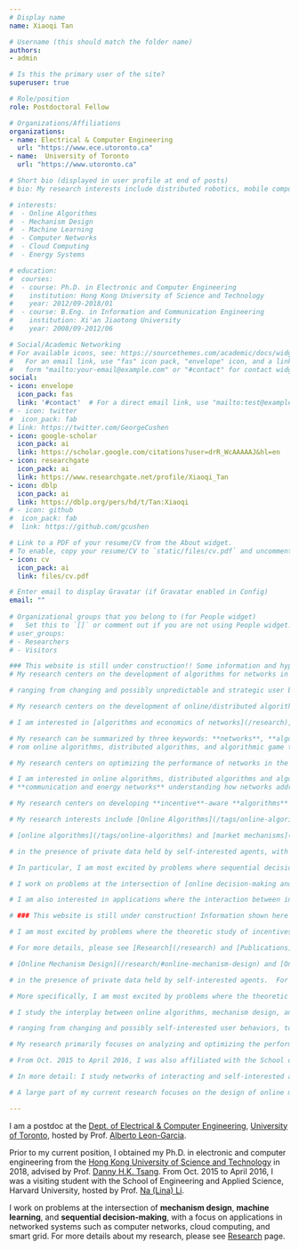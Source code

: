 ```yaml
---
# Display name
name: Xiaoqi Tan

# Username (this should match the folder name)
authors:
- admin

# Is this the primary user of the site?
superuser: true

# Role/position
role: Postdoctoral Fellow

# Organizations/Affiliations
organizations:
- name: Electrical & Computer Engineering
  url: "https://www.ece.utoronto.ca"
- name:  University of Toronto
  url: "https://www.utoronto.ca"

# Short bio (displayed in user profile at end of posts)
# bio: My research interests include distributed robotics, mobile computing and programmable matter.

# interests:
#  - Online Algorithms
#  - Mechanism Design
#  - Machine Learning
#  - Computer Networks
#  - Cloud Computing
#  - Energy Systems

# education:
#  courses:
#  - course: Ph.D. in Electronic and Computer Engineering
#    institution: Hong Kong University of Science and Technology
#    year: 2012/09-2018/01
#  - course: B.Eng. in Information and Communication Engineering
#    institution: Xi'an Jiaotong University
#    year: 2008/09-2012/06

# Social/Academic Networking
# For available icons, see: https://sourcethemes.com/academic/docs/widgets/#icons
#   For an email link, use "fas" icon pack, "envelope" icon, and a link in the
#   form "mailto:your-email@example.com" or "#contact" for contact widget.
social:
- icon: envelope
  icon_pack: fas
  link: '#contact'  # For a direct email link, use "mailto:test@example.org".
# - icon: twitter
#  icon_pack: fab
# link: https://twitter.com/GeorgeCushen
- icon: google-scholar
  icon_pack: ai
  link: https://scholar.google.com/citations?user=drR_WcAAAAAJ&hl=en
- icon: researchgate
  icon_pack: ai
  link: https://www.researchgate.net/profile/Xiaoqi_Tan
- icon: dblp
  icon_pack: ai
  link: https://dblp.org/pers/hd/t/Tan:Xiaoqi
# - icon: github
#  icon_pack: fab
#  link: https://github.com/gcushen

# Link to a PDF of your resume/CV from the About widget.
# To enable, copy your resume/CV to `static/files/cv.pdf` and uncomment the lines below.  
- icon: cv
  icon_pack: ai
  link: files/cv.pdf

# Enter email to display Gravatar (if Gravatar enabled in Config)
email: ""
  
# Organizational groups that you belong to (for People widget)
#   Set this to `[]` or comment out if you are not using People widget.  
# user_groups:
# - Researchers
# - Visitors

### This website is still under construction!! Some information and hyperlinks may be irrelevant!!###
# My research centers on the development of algorithms for networks in the face of changing and possibly unpredictable and strategic environments.

# ranging from changing and possibly unpredictable and strategic user behaviors, to network connectivity and resource availability (e.g., intermittency of renewable energy) [communication/energy networks](/research/#projects)

# My research centers on the development of online/distributed algorithms and economic incentives to cope with dynamic and possibly strategic user behaviors in networks of various types.

# I am interested in [algorithms and economics of networks](/research), with particular focus on [communication and energy networks](/research/#projects).

# My research can be summarized by three keywords: **networks**, **algorithms**, and **economics**. 
# rom online algorithms, distributed algorithms, and algorithmic game theory.   

# My research centers on optimizing the performance of networks in the presence of private data held by self-interested agents, using tools from mathematics, computer science and economics.  

# I am interested in online algorithms, distributed algorithms and algorithmic game theory.  My research centers on optimizing the performance of networks in the presence of private data held by self-interested agents. My research features online algorithms, distributed algorithms and algorithmic game theory, 
# **communication and energy networks** understanding how networks address computational challenges emerging from the presence  using tools from online/distributed algorithms and algorithmic game theory/mechanism design I am particularly interested in online algorithms and algorithmic game theory, with their applications.   Some applications [communication and energy networks](/research/#projects). 

# My research centers on developing **incentive**-aware **algorithms** for **networked environments** in the presence of private data held by self-interested agents, using mathematical tools from computer science and economics such as online algorithms, mechanism design, and algorithmic game theory.

# My research interests include [Online Algorithms](/tags/online-algorithms), [Mechanism Design](/tags/mechanism-design), and [Machine Learning](/tags/machine-learning), with their applications to 

# [online algorithms](/tags/online-algorithms) and [market mechanisms](/tags/market-mechanisms). incentive-aligned systems  online algorithms and market mechanisms for the allocation of resources and services in the presence of self-interested users and uncertainty

# in the presence of private data held by self-interested agents, with particular applications to computer networks, cloud computing, and energy systems. 

# In particular, I am most excited by problems where sequential decisions must be made in an online fashion  in the presence of private data held by self-interested agents. In particular, I am most excited by problems where sequential decisions must be made in an online fashion in the presence of private data held by self-interested agents.

# I work on problems at the intersection of [online decision-making and incentives](/research/#slider_incentives), with a focus on applications in [networked systems, platforms and markets](/research/#slider_applications) (e.g., computer networks, cloud computing and energy systems).

# I am also interested in applications where the interaction between incentives, learning and algorithms provides rich insight into the design of real platforms and markets for **Networked Systems** such as [Computer Networks](/research/#computer-networks), [Cloud Computing](/research/#cloud-computing) and [Energy Systems](/research/#energy-systems).

# ### This website is still under construction! Information shown here may be incomplete or even misleading!

# I am most excited by problems where the theoretic study of incentives, learning and algorithms provides rich insight for the design of real-world networks, platforms, and markets in the presence of private data held by self-interested agents. 

# For more details, please see [Research](/research) and [Publications](/publication). I am most excited by problems where the theoretic study of incentives, learning, and algorithms provides rich insight for the design of real-world networks and platforms in the presence of private data held by self-interested agents. Current applications include [Computer Networks](/research/computer-networks), [Cloud Computing](/research/cloud-computing) and [Energy Systems](/research/energy-systems). 

# [Online Mechanism Design](/research/#online-mechanism-design) and [Online Learning](/research/#online-learning). I am most excited by problems where  theory provides rich insight into the design of real networks, platforms,and markets. 

# in the presence of private data held by self-interested agents.  For more details about my work, please see [Research](/research) page. 

# More specifically, I am most excited by problems where the theoretic study of incentives, learning and algorithms provides rich insight for the design of real-world networks, platforms, and markets in the presence of private data held by self-interested agents.  

# I study the interplay between online algorithms, mechanism design, and machine learning, with a focus on applications in networked systems and platforms (e.g., computer networks, cloud computing, smart grid,and smart mobility). For more details about my work, please see [Research](/research) page. 

# ranging from changing and possibly self-interested user behaviors, to network connectivity and resource availability

# My research primarily focuses on analyzing and optimizing the performance of networked systems in the presence of self-interested users, where the design of incentives tends to play an important role in encouraging user interactions so as to achieve system optimum. 

# From Oct. 2015 to April 2016, I was also affiliated with the School of Engineering and Applied Science, Harvard University, hosted by Prof. [Na (Lina) Li](https://nali.seas.harvard.edu/).

# In more detail: I study networks of interacting and self-interested agents, and focus on the design of incentive-aware algorithms that can lead to desired objectives in such networked systems. 

# A large part of my current research focuses on the design of online mechanisms for resource allocation and pricing in networks with interacting and self-interested agents.

---
```


I am a postdoc at the [Dept. of Electrical & Computer Engineering](https://www.ece.utoronto.ca), [University of Toronto](https://utoronto.ca), hosted by Prof. [Alberto Leon-Garcia](https://www.nal.utoronto.ca/). 

Prior to my current position, I obtained my Ph.D. in electronic and computer engineering from the [Hong Kong University of Science and Technology](https://www.ust.hk/) in 2018, advised by Prof. [Danny H.K. Tsang](https://eetsang.home.ece.ust.hk/).  From Oct. 2015 to April 2016, I was a visiting student with the School of Engineering and Applied Science, Harvard University, hosted by Prof. [Na (Lina) Li](https://nali.seas.harvard.edu/).


I work on problems at the intersection of **mechanism design**, **machine learning**, and **sequential decision-making**, with a focus on applications in networked systems such as computer networks, cloud computing, and smart grid. For more details about my research, please see [Research](/research) page. 